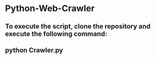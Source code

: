 # Python-Web-Crawler
## To execute the script, clone the repository and execute the following command:
## python Crawler.py
